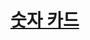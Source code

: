 # [숫자 카드](https://swexpertacademy.com/main/code/problem/problemDetail.do?contestProbId=AY5gD-HaQ-MDFAVL)
